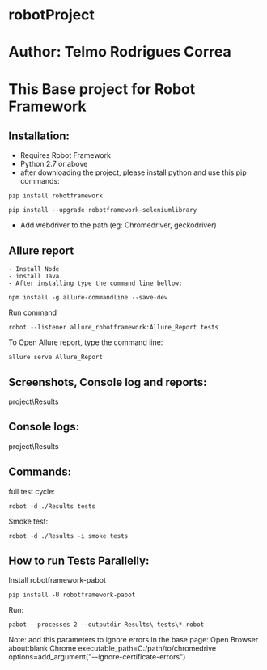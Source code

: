 # robotProject
 
# Author: Telmo Rodrigues Correa

# This Base project for Robot Framework

## Installation:
- Requires Robot Framework 
- Python 2.7 or above
- after downloading the project, please install python and use this pip commands: 

```shell
pip install robotframework
```

```shell
pip install --upgrade robotframework-seleniumlibrary
```

- Add webdriver to the path (eg: Chromedriver, geckodriver)

## Allure report
    - Install Node
    - install Java
    - After installing type the command line bellow:

```shell
npm install -g allure-commandline --save-dev
```
Run command
```shell
robot --listener allure_robotframework:Allure_Report tests
```
To Open Allure report, type the command line:
```shell
allure serve Allure_Report 
```


## Screenshots, Console log and reports:
project\Results

## Console logs:
project\Results


## Commands:
full test cycle: 
```shell
robot -d ./Results tests
```


Smoke test: 
```shell
robot -d ./Results -i smoke tests
```

## How to run Tests Parallelly:
Install robotframework-pabot  

```shell
pip install -U robotframework-pabot 
```

Run: 
```shell
pabot --processes 2 --outputdir Results\ tests\*.robot
```

Note: add this parameters to ignore errors in the base page:
Open Browser        about:blank   Chrome         executable_path=C:/path/to/chromedrive     options=add_argument("--ignore-certificate-errors")
